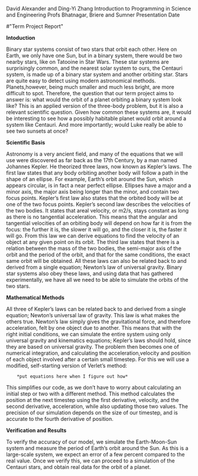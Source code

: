 David Alexander and Ding-Yi Zhang
Introduction to Programming in Science and Engineering
Profs Bhatnagar, Briere and Sumner
Presentation Date

#"Term Project Report"

**Intoduction**

Binary star systems consist of two stars that orbit each other. Here on Earth, we only have one Sun, but in a binary system, there would be two nearby stars, like on Tatooine in Star Wars. These star systems are surprisingly common, and the nearest solar system to ours, the Centauri system, is made up of a binary star system and another orbiting star. Stars are quite easy to detect using modern astronomical methods. Planets,however, being much smaller and much less bright, are more difficult to spot. Therefore, the question that our term project aims to answer is: what would the orbit of a planet orbiting a binary system look like? This is an applied version of the three-body problem, but it is also a relevant scientific question. Given how common these systems are, it would be interesting to see how a possibly habitable planet would orbit around a system like Centauri. And more importantly; would Luke really be able to see two sunsets at once?

**Scientific Basis**

Astronomy is a very ancient field, and many of the equations that we will use were discovered as far back as the 17th Century, by a man named Johannes Kepler. He theorized three laws, now known as Kepler’s laws. The first law states that any body orbiting another body will follow a path in the shape of an ellipse. For example, Earth’s orbit around the Sun, which appears circular, is in fact a near perfect ellipse. Ellipses have a major and a minor axis, the major axis being longer than the minor, and contain two focus points. Kepler’s first law also states that the orbited body will be at one of the two focus points. Kepler’s second law describes the velocities of the two bodies. It states that areal velocity, or m2/s, stays constant as long as there is no tangential acceleration. This means that the angular and tangential velocities of an orbiting body will depend on how far it is from the focus: the further it is, the slower it will go, and the closer it is, the faster it will go. From this law we can derive equations to find the velocity of an object at any given point on its orbit. The third law states that there is a relation between the mass of the two bodies, the semi-major axis of the orbit and the period of the orbit, and that for the same conditions, the exact same orbit will be obtained. All these laws can also be related back to and derived from a single equation; Newton’s law of universal gravity.  Binary star systems also obey these laws, and using data that has gathered experimentally, we have all we need to be able to simulate the orbits of the two stars.

**Mathematical Methods**

All three of Kepler’s laws can be related back to and derived from a single equation; Newton’s universal law of gravity. This law is what makes the others true. Newton’s law simply gives the gravitational force, and therefore acceleration, felt by one object due to another. This means that with the right initial conditions, we can simulate the entire system using only universal gravity and kinematics equations; Kepler’s laws should hold, since they are based on universal gravity. The problem then becomes one of numerical integration, and calculating the acceleration,velocity and position of each object involved after a certain small timestep. For this we will use a modified, self-starting version of Verlet’s method:

        *put equations here when I figure out how*

This simplifies our code, as we don’t have to worry about calculating an initial step or two with a different method. This method calculates the position at the next timestep using the first derivative, velocity, and the second derivative, acceleration, while also updating those two values. The precision of our simulation depends on the size of our timestep, and is accurate to the fourth derivative of position.

**Verification and Results**

To verify the accuracy of our model, we simulate the Earth-Moon-Sun system and measure the period of Earth’s orbit around the Sun. As this is a large-scale system, we expect an error of a few percent compared to the real value. Once we verify this, we can proceed to a simulation of the Centauri stars, and obtain real data for the orbit of a planet.
